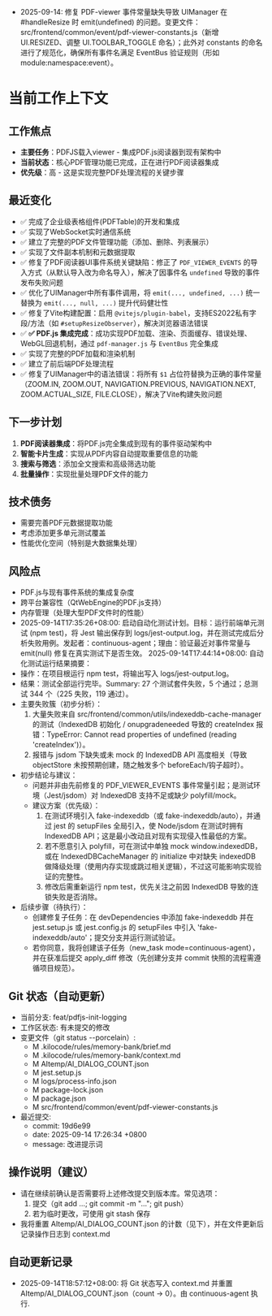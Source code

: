 <!-- update: 2025-09-14 - 修复 EventBus 验证导致的 undefined 事件问题 -->

- 2025-09-14: 修复 PDF-viewer 事件常量缺失导致 UIManager 在 #handleResize 时 emit(undefined) 的问题。变更文件：src/frontend/common/event/pdf-viewer-constants.js（新增 UI.RESIZED、调整 UI.TOOLBAR_TOGGLE 命名）；此外对 constants 的命名进行了规范化，确保所有事件名满足 EventBus 验证规则（形如 module:namespace:event）。

# 当前工作上下文

## 工作焦点

- **主要任务**：PDFJS载入viewer - 集成PDF.js阅读器到现有架构中
- **当前状态**：核心PDF管理功能已完成，正在进行PDF阅读器集成
- **优先级**：高 - 这是实现完整PDF处理流程的关键步骤

## 最近变化

- ✅ 完成了企业级表格组件(PDFTable)的开发和集成
- ✅ 实现了WebSocket实时通信系统
- ✅ 建立了完整的PDF文件管理功能（添加、删除、列表展示）
- ✅ 实现了文件副本机制和元数据提取
- ✅ 修复了PDF阅读器UI事件系统关键缺陷：修正了 `PDF_VIEWER_EVENTS` 的导入方式（从默认导入改为命名导入），解决了因事件名 `undefined` 导致的事件发布失败问题
- ✅ 优化了UIManager中所有事件调用，将 `emit(..., undefined, ...)` 统一替换为 `emit(..., null, ...)` 提升代码健壮性
- ✅ 修复了Vite构建配置：启用 `@vitejs/plugin-babel`，支持ES2022私有字段/方法（如 `#setupResizeObserver`），解决浏览器语法错误
- ✅ **✅ PDF.js 集成完成**：成功实现PDF加载、渲染、页面缓存、错误处理、WebGL回退机制，通过 `pdf-manager.js` 与 `EventBus` 完全集成
- ✅ 实现了完整的PDF加载和渲染机制
- ✅ 建立了前后端PDF处理流程
- ✅ 修复了UIManager中的语法错误：将所有 `$1` 占位符替换为正确的事件常量（ZOOM.IN, ZOOM.OUT, NAVIGATION.PREVIOUS, NAVIGATION.NEXT, ZOOM.ACTUAL_SIZE, FILE.CLOSE），解决了Vite构建失败问题

## 下一步计划

1. **PDF阅读器集成**：将PDF.js完全集成到现有的事件驱动架构中
2. **智能卡片生成**：实现从PDF内容自动提取重要信息的功能
3. **搜索与筛选**：添加全文搜索和高级筛选功能
4. **批量操作**：实现批量处理PDF文件的能力

## 技术债务

- 需要完善PDF元数据提取功能
- 考虑添加更多单元测试覆盖
- 性能优化空间（特别是大数据集处理）

## 风险点

- PDF.js与现有事件系统的集成复杂度
- 跨平台兼容性（QtWebEngine的PDF.js支持）
- 内存管理（处理大型PDF文件时的性能）
- 2025-09-14T17:35:26+08:00: 启动自动化测试计划。目标：运行前端单元测试 (npm test)，将 Jest 输出保存到 logs/jest-output.log，并在测试完成后分析失败用例。发起者：continuous-agent；理由：验证最近对事件常量与 emit(null) 修复在真实测试下是否生效。
  2025-09-14T17:44:14+08:00: 自动化测试运行结果摘要：
- 操作：在项目根运行 npm test，将输出写入 logs/jest-output.log。
- 结果：测试全部运行完毕。Summary: 27 个测试套件失败，5 个通过；总测试 344 个（225 失败，119 通过）。
- 主要失败簇（初步分析）：
  1. 大量失败来自 src/frontend/common/utils/indexeddb-cache-manager 的测试（IndexedDB 初始化 / onupgradeneeded 导致的 createIndex 报错：TypeError: Cannot read properties of undefined (reading 'createIndex')）。
  2. 报错与 jsdom 下缺失或未 mock 的 IndexedDB API 高度相关（导致 objectStore 未按预期创建，随之触发多个 beforeEach/钩子超时）。
- 初步结论与建议：
  - 问题并非由先前修复的 PDF_VIEWER_EVENTS 事件常量引起；是测试环境（Jest/jsdom）对 IndexedDB 支持不足或缺少 polyfill/mock。
  - 建议方案（优先级）：
    1) 在测试环境引入 fake-indexeddb（或 fake-indexeddb/auto），并通过 jest 的 setupFiles 全局引入，使 Node/jsdom 在测试时拥有 IndexedDB API；这是最小改动且对现有实现侵入性最低的方案。
    2) 若不愿意引入 polyfill，可在测试中单独 mock window.indexedDB，或在 IndexedDBCacheManager 的 initialize 中对缺失 indexedDB 做降级处理（使用内存实现或跳过相关逻辑），不过这可能影响实现验证的完整性。
    3) 修改后需重新运行 npm test，优先关注之前因 IndexedDB 导致的连锁失败是否消除。
- 后续步骤（待执行）：
  - 创建修复子任务：在 devDependencies 中添加 fake-indexeddb 并在 jest.setup.js 或 jest.config.js 的 setupFiles 中引入 'fake-indexeddb/auto'；提交分支并运行测试验证。
  - 若你同意，我将创建该子任务（new_task mode=continuous-agent），并在获准后提交 apply_diff 修改（先创建分支并 commit 快照的流程需遵循项目规范）。

## Git 状态（自动更新）

- 当前分支: feat/pdfjs-init-logging
- 工作区状态: 有未提交的修改
- 变更文件（git status --porcelain）:
  - M .kilocode/rules/memory-bank/brief.md
  - M .kilocode/rules/memory-bank/context.md
  - M AItemp/AI_DIALOG_COUNT.json
  - M jest.setup.js
  - M logs/process-info.json
  - M package-lock.json
  - M package.json
  - M src/frontend/common/event/pdf-viewer-constants.js
- 最近提交:
  - commit: 19d6e99
  - date: 2025-09-14 17:26:34 +0800
  - message: 改进提示词

## 操作说明（建议）

- 请在继续前确认是否需要将上述修改提交到版本库。常见选项：
  1. 提交（git add ...; git commit -m "..."; git push）
  2. 若为临时更改，可使用 git stash 保存
- 我将重置 AItemp/AI_DIALOG_COUNT.json 的计数（见下），并在文件更新后记录操作日志到 context.md

## 自动更新记录

- 2025-09-14T18:57:12+08:00: 将 Git 状态写入 context.md 并重置 AItemp/AI_DIALOG_COUNT.json（count -> 0）。由 continuous-agent 执行.
